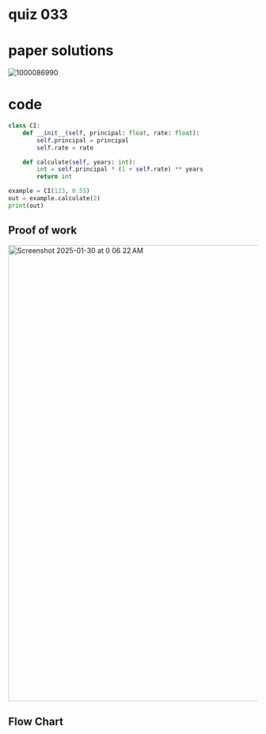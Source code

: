 # quiz 033


# paper solutions
![1000086990](https://github.com/user-attachments/assets/66c94605-bb85-4a7f-9429-fd4138cefb98)


# code
```.py
class CI:
    def __init__(self, principal: float, rate: float):
        self.principal = principal
        self.rate = rate

    def calculate(self, years: int):
        int = self.principal * (1 + self.rate) ** years
        return int

example = CI(123, 0.55)
out = example.calculate(2)
print(out)
```

## Proof of work
<img width="922" alt="Screenshot 2025-01-30 at 0 06 22 AM" src="https://github.com/user-attachments/assets/7e413a9d-5ad6-4ab8-9906-bc45cc0ea092" />

## Flow Chart
